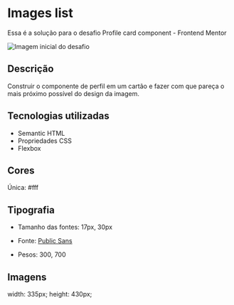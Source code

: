 # Images list

Essa é a solução para o desafio Profile card component - Frontend Mentor

<img src="./projeto.jpg"  alt="Imagem inicial do desafio">

## Descrição

Construir o componente de perfil em um cartão e fazer com que pareça o mais próximo possível do design da imagem.

## Tecnologias utilizadas

- Semantic HTML
- Propriedades CSS
- Flexbox

## Cores

Única: #fff

## Tipografia

- Tamanho das fontes: 17px, 30px

- Fonte: [Public Sans](https://fonts.google.com/specimen/Public+Sans?query=Public+Sans)

- Pesos: 300, 700

## Imagens

width: 335px;
height: 430px;